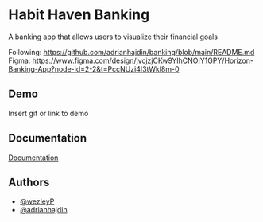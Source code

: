 

# Habit Haven Banking

A banking app that allows users to visualize their financial goals

Following: https://github.com/adrianhajdin/banking/blob/main/README.md
<br />
Figma: https://www.figma.com/design/jvcjzjCKw9YlhCNOIY1GPY/Horizon-Banking-App?node-id=2-2&t=PccNUzi4I3tWkl8m-0


## Demo

Insert gif or link to demo


## Documentation

[Documentation](https://linktodocumentation)


## Authors

- [@wezleyP](https://www.github.com/wezleyP)
- [@adrianhajdin](https://www.github.com/adrianhajdin)

